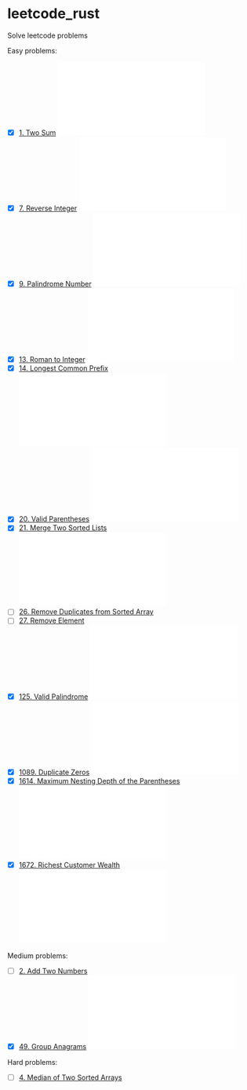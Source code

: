 # leetcode_rust
Solve leetcode problems

Easy problems:

- [x] [1. Two Sum](https://leetcode.com/problems/two-sum) ![(code)](src/easy/p0001_two_sum.rs)
- [x] [7. Reverse Integer](https://leetcode.com/problems/reverse-integer) ![(code)](src/easy/p0007_reverse_integer.rs)
- [x] [9. Palindrome Number](https://leetcode.com/problems/palindrome-number) ![(code)](src/easy/p0009_palindrome_number.rs)
- [x] [13. Roman to Integer](https://leetcode.com/problems/roman-to-integer) ![(code)](src/easy/p0013_roman_to_integer.rs)
- [x] [14. Longest Common Prefix](https://leetcode.com/problems/longest-common-prefix) ![(code)](src/easy/p0014_longest_common_prefix.rs)
- [x] [20. Valid Parentheses](https://leetcode.com/problems/valid-parentheses) ![(code)](src/easy/p0020_valid_parentheses.rs )
- [x] [21. Merge Two Sorted Lists](https://leetcode.com/problems/merge-two-sorted-lists) ![(code)](src/easy/p0021_merge_two_sorted_lists.rs)
- [ ] [26. Remove Duplicates from Sorted Array](https://leetcode.com/problems/remove-duplicates-from-sorted-array)
- [ ] [27. Remove Element](https://leetcode.com/problems/remove-element)
- [x] [125. Valid Palindrome](https://leetcode.com/problems/valid-palindrome) ![(code)](src/easy/p0125_valid_palindrome.rs)
- [x] [1089. Duplicate Zeros](https://leetcode.com/problems/duplicate-zeros/) ![(code)](src/easy/p1089_duplicate_zeros.rs)
- [x] [1614. Maximum Nesting Depth of the Parentheses](https://leetcode.com/problems/maximum-nesting-depth-of-the-parentheses/) ![(code)](src/easy/p1614_maximum_nesting_depth_of_the_parentheses.rs)
- [x] [1672. Richest Customer Wealth](https://leetcode.com/problems/richest-customer-wealth/) ![(code)](src/easy/p1672_richest_customer_wealth.rs)

Medium problems:

- [ ] [2. Add Two Numbers](https://leetcode.com/problems/add-two-numbers)
- [x] [49. Group Anagrams](https://leetcode.com/problems/group-anagrams) ![(code)](src/medium/p0049_group_anagrams.rs)

Hard problems:

- [ ] [4. Median of Two Sorted Arrays](https://leetcode.com/problems/median-of-two-sorted-arrays)
